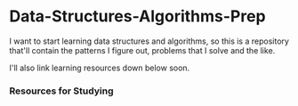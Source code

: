 # Data-Structures-Algorithms-Prep

I want to start learning data structures and algorithms, so this is a repository that'll contain the patterns I figure out, problems that I solve and the like.

I'll also link learning resources down below soon.

<h3>Resources for Studying</h3>
